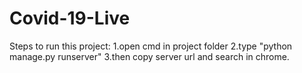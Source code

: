 # Covid-19-Live

Steps to run this project:
1.open cmd in project folder
2.type "python manage.py runserver"
3.then copy server url and search in chrome.
